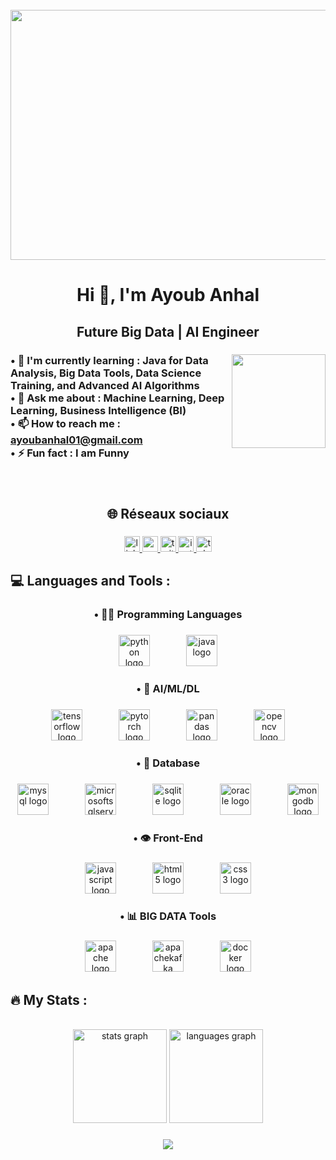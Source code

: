 <br clear="both">

<div align="center">
  <img height="400" width="2000" src="https://static.wixstatic.com/media/b313a9_89ebec0c5f384c65a9551f0c1ec18ca9~mv2.gif" />
</div>


<h1 align="center">Hi 👋, I'm Ayoub Anhal</h1>

<h2 align="center">Future Big Data | AI Engineer</h2>

###

<img align="right" height="150" src="https://cdna.artstation.com/p/assets/images/images/053/755/244/large/nazib-hamdan-ngoding.jpg?1662976950"  />

###

<h3 align="left">• 🌱 I'm currently learning : Java for Data Analysis, Big Data Tools, Data Science Training, and Advanced AI Algorithms<br>• 💬 Ask me about : Machine Learning, Deep Learning, Business Intelligence (BI)<br>• 📫 How to reach me : <a href="mailto:ayoubanhal01@gmail.com">ayoubanhal01@gmail.com</a><br>• ⚡ Fun fact : I am Funny</h3>

###
<br clear="both">
<h2 align="center">🌐 Réseaux sociaux</h2>

###

<div align="center">
  <a href="https://www.linkedin.com/in/ayoub-anhal/" target="_blank">
    <img src="https://img.shields.io/static/v1?message=LinkedIn&logo=linkedin&label=&color=0077B5&logoColor=white&labelColor=&style=for-the-badge" height="25" alt="linkedin logo"  />
  </a>
  <a href="https://www.youtube.com/@ayoubanhal657" target="_blank">
    <img src="https://img.shields.io/static/v1?message=Youtube&logo=youtube&label=&color=FF0000&logoColor=white&labelColor=&style=for-the-badge" height="25" alt="youtube logo"  />
  </a>
  <a href="https://x.com/Anhal_Ayoub" target="_blank">
    <img src="https://img.shields.io/static/v1?message=Twitter&logo=twitter&label=&color=1DA1F2&logoColor=white&labelColor=&style=for-the-badge" height="25" alt="twitter logo"  />
  </a>
  <a href="https://www.instagram.com" target="_blank">
    <img src="https://img.shields.io/static/v1?message=Instagram&logo=instagram&label=&color=E4405F&logoColor=white&labelColor=&style=for-the-badge" height="25" alt="instagram logo"  />
  </a>
  <a href="https://t.me/Ayoub_Anhal" target="_blank">
    <img src="https://img.shields.io/static/v1?message=Telegram&logo=telegram&label=&color=2CA5E0&logoColor=white&labelColor=&style=for-the-badge" height="25" alt="telegram logo"  />
  </a>
</div>

###

<h2 align="left">💻 Languages and Tools :</h2>

###

<h3 align="center">• 🧑‍💻 Programming Languages</h3>

###

<div align="center">
  <img src="https://cdn.jsdelivr.net/gh/devicons/devicon/icons/python/python-original.svg" height="50" alt="python logo"  />
  <img width="50" />
  <img src="https://cdn.jsdelivr.net/gh/devicons/devicon/icons/java/java-original.svg" height="50" alt="java logo"  />
</div>

###

<h3 align="center">• 🤖 AI/ML/DL</h3>

###

<div align="center">
  <img src="https://cdn.jsdelivr.net/gh/devicons/devicon/icons/tensorflow/tensorflow-original.svg" height="50" alt="tensorflow logo"  />
  <img width="50" />
  <img src="https://cdn.jsdelivr.net/gh/devicons/devicon/icons/pytorch/pytorch-original.svg" height="50" alt="pytorch logo"  />
  <img width="50" />
  <img src="https://cdn.jsdelivr.net/gh/devicons/devicon/icons/pandas/pandas-original.svg" height="50" alt="pandas logo"  />
  <img width="50" />
  <img src="https://cdn.jsdelivr.net/gh/devicons/devicon/icons/opencv/opencv-original.svg" height="50" alt="opencv logo"  />
</div>

###

<h3 align="center">• 📂 Database</h3>

###

<div align="center">
  <img src="https://cdn.jsdelivr.net/gh/devicons/devicon/icons/mysql/mysql-original.svg" height="50" alt="mysql logo"  />
  <img width="50" />
  <img src="https://cdn.jsdelivr.net/gh/devicons/devicon/icons/microsoftsqlserver/microsoftsqlserver-plain.svg" height="50" alt="microsoftsqlserver logo"  />
  <img width="50" />
  <img src="https://cdn.jsdelivr.net/gh/devicons/devicon/icons/sqlite/sqlite-original.svg" height="50" alt="sqlite logo"  />
  <img width="50" />
  <img src="https://cdn.jsdelivr.net/gh/devicons/devicon/icons/oracle/oracle-original.svg" height="50" alt="oracle logo"  />
  <img width="50" />
  <img src="https://cdn.simpleicons.org/mongodb/47A248" height="50" alt="mongodb logo"  />
</div>

###

<h3 align="center">• 👁️ Front-End</h3>

###

<div align="center">
  <img src="https://cdn.jsdelivr.net/gh/devicons/devicon/icons/javascript/javascript-original.svg" height="50" alt="javascript logo"  />
  <img width="50" />
  <img src="https://cdn.simpleicons.org/html5/E34F26" height="50" alt="html5 logo"  />
  <img width="50" />
  <img src="https://cdn.simpleicons.org/css3/1572B6" height="50" alt="css3 logo"  />
</div>

###

<h3 align="center">• 📊 BIG DATA Tools</h3>

###

<div align="center">
  <img src="https://cdn.jsdelivr.net/gh/devicons/devicon/icons/apache/apache-original.svg" height="50" alt="apache logo"  />
  <img width="50" />
  <img src="https://cdn.jsdelivr.net/gh/devicons/devicon/icons/apachekafka/apachekafka-original.svg" height="50" alt="apachekafka logo"  />
  <img width="50" />
  <img src="https://cdn.simpleicons.org/docker/2496ED" height="50" alt="docker logo"  />
</div>

###

<h2 align="left">🔥   My Stats :</h2>

<br clear="both">

<div align="center">
  <img src="https://github-readme-stats.vercel.app/api?username=ayoub-anhal&hide_title=false&hide_rank=false&show_icons=true&include_all_commits=true&count_private=true&disable_animations=false&theme=dracula&locale=en&hide_border=false" height="150" alt="stats graph"  />
  <img src="https://github-readme-stats.vercel.app/api/top-langs?username=ayoub-anhal&locale=en&hide_title=false&layout=compact&card_width=320&langs_count=5&theme=dracula&hide_border=false" height="150" alt="languages graph"  />
</div>

###

<div align="center">
  <img src="https://visitor-badge.laobi.icu/badge?page_id=ayoub-anhal.ayoub-anhal&"  />
</div>

###
